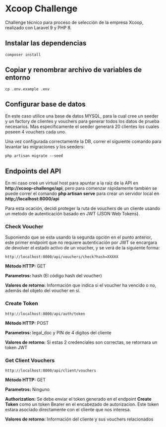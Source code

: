 # Xcoop Challenge

Challenge técnico para proceso de selección de la empresa Xcoop, realizado con Laravel 9 y PHP 8.

## Instalar las dependencias

```
composer install
```

## Copiar y renombrar archivo de variables de entorno

```
cp .env.example .env
```

## Configurar base de datos

En este caso utilice una base de datos MYSQL, para la cual cree un seeder y un factory de clientes y vouchers para generar todos los datos de prueba necesarios. Mas especificamente el seeder generará 20 clientes los cuales poseen 4 vouchers cada uno.

Una vez configurada correctamente la DB, correr el siguiente comando para levantar las migraciones y los seeders:

```
php artisan migrate --seed
```

## Endpoints del API 

En mi caso creé un virtual host para apuntar a la raiz de la API en **http://xcoop-challenge/api**, pero para comenzar rápidamente también se puede correr el comando **php artisan serve** para crear un servidor local en **http;//localhost:8000/api**

Para esta ocación, decidi proteger la ruta de vouchers de un cliente usando un metodo de autenticación basado en JWT (JSON Web Tokens).

### Check Voucher

Suponiendo que se esta usando la segunda opción en el punto anterior, este primer endpoint que no requiere autenticación por JWT se encargara de devolver el estado activo de un voucher, y se verá de la siguiente forma:

```
http://localhost:8000/api/vouchers/check?hash=XXXXX
```

**Método HTTP:** GET

**Parametros:** hash (El código hash del voucher)

**Valores de retorno:** Información que indica si el voucher ha vencido o no, además del objeto del voucher en sí.

### Create Token

```
http://localhost:8000/api/auth/token
```

**Método HTTP:** POST

**Parametros:** legal_doc y PIN de 4 digitos del cliente

**Valores de retorno:** Si estas 2 credenciales son correctas, se retornara un token JWT

### Get Client Vouchers

```
http://localhost:8000/api/client/vouchers
```

**Método HTTP:** GET

**Parametros:** Ninguno

**Authorization:** Se debe enviar el token generado en el endpoint **Create Token** como un token Bearer en el encabezado de autorizacion. Este token estara asociado directamente con el cliente que nos interesa.

**Valores de retorno:** Información del cliente y sus vouchers relacionados


